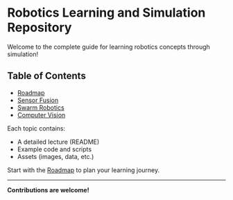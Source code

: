 # Robotics Learning and Simulation Repository

Welcome to the complete guide for learning robotics concepts through simulation!

## Table of Contents

- [Roadmap](../ROADMAP.md)
- [Sensor Fusion](sensor_fusion/README.md)
- [Swarm Robotics](swarm_robotics/README.md)
- [Computer Vision](computer_vision/README.md)

Each topic contains:
- A detailed lecture (README)
- Example code and scripts
- Assets (images, data, etc.)

Start with the [Roadmap](../ROADMAP.md) to plan your learning journey.

---

**Contributions are welcome!**
